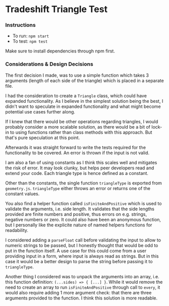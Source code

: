 # Tradeshift Triangle Test

### Instructions

- To run: `npm start`
- To test: `npm test`

Make sure to install dependencies through npm first.

### Considerations & Design Decisions

The first decision I made, was to use a simple function which takes 3 arguments (length of each side of the triangle) which is placed in a separate file.

I had the consideration to create a `Triangle` class, which could have expanded functionality. As I believe in the simplest solution being the best, I didn't want to speculate in expanded functionality and what might become potential use cases further along.

If I knew that there would be other operations regarding triangles, I would probably consider a more scalable solution, as there would be a bit of lock-in to using functions rather than class methods with this approach. But that's pure speculation at this point.

Afterwards it was straight forward to write the tests required for the functionality to be covered. An error is thrown if the input is not valid.

I am also a fan of using constants as I think this scales well and mitigates the risk of error. It may look clunky, but helps peer developers read and extend your code. Each triangle type is hence defined as a constant.

Other than the constants, the single function `triangleType` is exported from `geometry.js`. `triangleType` either throws an error or returns one of the constant values.

You also find a helper function called `isFiniteAndPositive` which is used to validate the arguments, i.e. side length. It validates that the side lengths provided are finite numbers and positive, thus errors on e.g. strings, negative numbers or zero. It could also have been an anonymous function, but I personally like the explicite nature of named helpers functions for readability.

I considered adding a `parseFloat` call before validating the input to allow to numeric strings to be passed, but I honestly thought that would be odd to put in the function itself. A use case for this could come from a user providing input in a form, where input is always read as strings. But in this case it would be a better design to parse the string before passing it to `triangleType`.

Another thing I considered was to unpack the arguments into an array, i.e. this function definition: `(...sides) => { [...] }`. While it would remove the need to create an array to run `isFiniteAndPositive` through call to `every`, it would also require adding 1 more argument check: that there are three arguments provided to the function. I think this solution is more readable.
